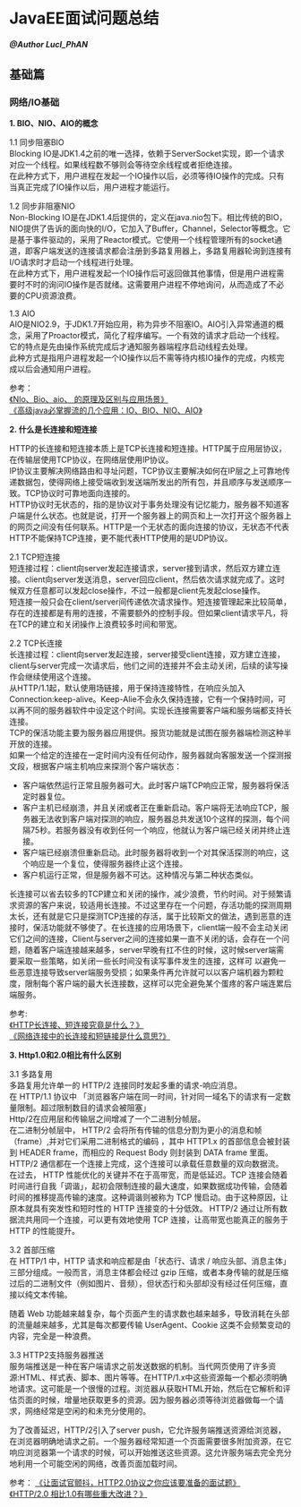 # JavaEE面试问题总结

##### @Author LucI_PhAN

## 基础篇

### 网络/IO基础

**1. BIO、NIO、AIO的概念**

1.1 同步阻塞BIO  
Blocking IO是JDK1.4之前的唯一选择，依赖于ServerSocket实现，即一个请求对应一个线程。如果线程数不够则会等待空余线程或者拒绝连接。  
在此种方式下，用户进程在发起一个IO操作以后，必须等待IO操作的完成。只有当真正完成了IO操作以后，用户进程才能运行。

1.2 同步非阻塞NIO  
Non-Blocking IO是在JDK1.4后提供的，定义在java.nio包下。相比传统的BIO，NIO提供了告诉的面向快的I/O，它加入了Buffer，Channel，Selector等概念。它是基于事件驱动的，采用了Reactor模式。它使用一个线程管理所有的socket通道，即客户端发送的连接请求都会注册到多路复用器上，多路复用器轮询到连接有I/O请求时才启动一个线程进行处理。  
在此种方式下，用户进程发起一个IO操作后可返回做其他事情，但是用户进程需要时不时的询问IO操作是否就绪。这需要用户进程不停地询问，从而造成了不必要的CPU资源浪费。

1.3 AIO  
AIO是NIO2.9，于JDK1.7开始应用，称为异步不阻塞IO。AIO引入异常通道的概念，采用了Proactor模式，简化了程序编写。一个有效的请求才启动一个线程。它的特点是先由操作系统完成后才通知服务器端程序启动线程去处理。  
此种方式是指用户进程发起一个IO操作以后不需等待内核IO操作的完成，内核完成以后会通知用户进程。

参考：  
[《NIo、Bio、aio、 的原理及区别与应用场景》](https://blog.csdn.net/u013851082/article/details/53942947)  
[《高级java必掌握流的几个应用：IO、BIO、NIO、AIO》](http://baijiahao.baidu.com/s?id=1570265362937061&wfr=spider&for=pc)

**2. 什么是长连接和短连接**

HTTP的长连接和短连接本质上是TCP长连接和短连接。HTTP属于应用层协议，在传输层使用TCP协议，在网络层使用IP协议。  
IP协议主要解决网络路由和寻址问题，TCP协议主要解决如何在IP层之上可靠地传递数据包，使得网络上接受端收到发送端所发出的所有包，并且顺序与发送顺序一致。TCP协议时可靠地面向连接的。  
HTTP协议时无状态的，指的是协议对于事务处理没有记忆能力，服务器不知道客户端是什么状态。也就是说，打开一个服务器上的网页和上一次打开这个服务器上的网页之间没有任何联系。HTTP是一个无状态的面向连接的协议，无状态不代表HTTP不能保持TCP连接，更不能代表HTTP使用的是UDP协议。

2.1 TCP短连接  
短连接过程：client向server发起连接请求，server接到请求，然后双方建立连接。client向server发送消息，server回应client，然后依次请求就完成了。这时候双方任意都可以发起close操作，不过一般都是client先发起close操作。  
短连接一般只会在client/server间传递依次请求操作。短连接管理起来比较简单，存在的连接都是有用的连接，不需要额外的控制手段。但如果client请求平凡，将在TCP的建立和关闭操作上浪费较多时间和带宽。  

2.2 TCP长连接  
长连接过程：client向server发起连接，server接受client连接，双方建立连接，client与server完成一次请求后，他们之间的连接并不会主动关闭，后续的读写操作会继续使用这个连接。  
从HTTP/1.1起，默认使用场链接，用于保持连接特性，在响应头加入Connection:keep-alive。Keep-Alie不会永久保持连接，它有一个保持时间，可以再不同的服务器软件中设定这个时间。实现长连接需要客户端和服务端都支持长连接。  
TCP的保活功能主要为服务器应用提供。报货功能就是试图在服务器端检测这种半开放的连接。  
如果一个给定的连接在一定时间内没有任何动作，服务器就向客服发送一个探测报文段，根据客户端主机响应来探测个客户端状态：
- 客户端依然运行正常且服务器可大。此时客户端TCP响应正常，服务器将保活定时器复位。
- 客户主机已经崩溃，并且关闭或者正在重新启动。客户端将无法响应TCP，服务器无法收到客户端对探测的响应，服务器总共发送10个这样的探测，每个间隔75秒。若服务器没有收到任何一个响应，他就认为客户端已经关闭并终止连接。
- 客户端已经崩溃但重新启动。此时服务器将收到一个对其保活探测的响应，这个响应是一个复位，使得服务器终止这个连接。
- 客户机运行正常，但是服务器不可达。这种情况与第二种状态类似。

长连接可以省去较多的TCP建立和关闭的操作，减少浪费，节约时间。对于频繁请求资源的客户来说，较适用长连接。不过这里存在一个问题，存活功能的探测周期太长，还有就是它只是探测TCP连接的存活，属于比较斯文的做法，遇到恶意的连接时，保活功能就不够使了。在长连接的应用场景下，client端一般不会主动关闭它们之间的连接，Client与server之间的连接如果一直不关闭的话，会存在一个问题，随着客户端连接越来越多，server早晚有扛不住的时候，这时候server端需要采取一些策略，如关闭一些长时间没有读写事件发生的连接，这样可 以避免一些恶意连接导致server端服务受损；如果条件再允许就可以以客户端机器为颗粒度，限制每个客户端的最大长连接数，这样可以完全避免某个蛋疼的客户端连累后端服务。

参考:  
[《HTTP长连接、短连接究竟是什么？》](https://www.cnblogs.com/gotodsp/p/6366163.html)  
[《网络连接中的长连接和短链接是什么意思?》](https://www.zhihu.com/question/22677800)

**3. Http1.0和2.0相比有什么区别**

3.1 多路复用  
多路复用允许单一的 HTTP/2 连接同时发起多重的请求-响应消息。  
在 HTTP/1.1 协议中 「浏览器客户端在同一时间，针对同一域名下的请求有一定数量限制。超过限制数目的请求会被阻塞」  
Http/2在应用层和传输层之间增减了一个二进制分帧层。  
在二进制分帧层中， HTTP/2 会将所有传输的信息分割为更小的消息和帧（frame）,并对它们采用二进制格式的编码 ，其中 HTTP1.x 的首部信息会被封装到 HEADER frame，而相应的 Request Body 则封装到 DATA frame 里面。
HTTP/2 通信都在一个连接上完成，这个连接可以承载任意数量的双向数据流。
在过去， HTTP 性能优化的关键并不在于高带宽，而是低延迟。TCP 连接会随着时间进行自我「调谐」，起初会限制连接的最大速度，如果数据成功传输，会随着时间的推移提高传输的速度。这种调谐则被称为 TCP 慢启动。由于这种原因，让原本就具有突发性和短时性的 HTTP 连接变的十分低效。
HTTP/2 通过让所有数据流共用同一个连接，可以更有效地使用 TCP 连接，让高带宽也能真正的服务于 HTTP 的性能提升。

3.2 首部压缩  
在 HTTP/1 中，HTTP 请求和响应都是由「状态行、请求 / 响应头部、消息主体」三部分组成。一般而言，消息主体都会经过 gzip 压缩，或者本身传输的就是压缩过后的二进制文件（例如图片、音频），但状态行和头部却没有经过任何压缩，直接以纯文本传输。

随着 Web 功能越来越复杂，每个页面产生的请求数也越来越多，导致消耗在头部的流量越来越多，尤其是每次都要传输 UserAgent、Cookie 这类不会频繁变动的内容，完全是一种浪费。

3.3 HTTP2支持服务器推送  
服务端推送是一种在客户端请求之前发送数据的机制。当代网页使用了许多资源:HTML、样式表、脚本、图片等等。在HTTP/1.x中这些资源每一个都必须明确地请求。这可能是一个很慢的过程。浏览器从获取HTML开始，然后在它解析和评估页面的时候，增量地获取更多的资源。因为服务器必须等待浏览器做每一个请求，网络经常是空闲的和未充分使用的。

为了改善延迟，HTTP/2引入了server push，它允许服务端推送资源给浏览器，在浏览器明确地请求之前。一个服务器经常知道一个页面需要很多附加资源，在它响应浏览器第一个请求的时候，可以开始推送这些资源。这允许服务端去完全充分地利用一个可能空闲的网络，改善页面加载时间。

参考：
[《让面试官颤抖，HTTP2.0协议之你应该要准备的面试题》](https://mp.weixin.qq.com/s?__biz=MzI1NDQ3MjQxNA==&mid=2247484611&idx=1&sn=66c875392eedff8150633ddcd5d83e7a&chksm=e9c5fd72deb274648a607b9bc39bac34adadd768577b77354f6dc85422691605e210b69eeb7b&scene=21#wechat_redirect)  
[《HTTP/2.0 相比1.0有哪些重大改进？》](https://blog.csdn.net/u011904605/article/details/53025802)
